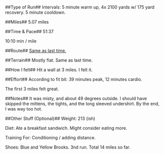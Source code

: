 <!--
.. title: Running Journal: Jan 20, 2017
.. slug: running-journal-jan-20-2017
.. date: 2017-01-08 08:53:32 UTC-05:00
.. tags: running-journal
.. category:running-journal
.. link:
.. description:
.. type: running-journal
-->

##Type of Run##
Intervals: 5 minute warm up, 4x 2100 yards w/ 175 yard recovery. 5 minute cooldown.

##Miles##
5.07 miles

##Time & Pace##
51:37

10:10 min / mile

##Route##
[Same as last time.](http://rndb.co/r8WG)

##Terrain##
Mostly flat. Same as last time.

##How I felt##
Hit a wall at 3 miles. I felt it.

##Effort##
According to fit bit: 39 minutes peak, 12 minutes cardio.

The first 3 miles felt great.

##Notes##
It was misty, and about 49 degrees outside. I should have skipped the mittens, the tights, and the long sleeved undershirt. By the end, I was way too hot.

##Other Stuff (Optional)##
Weight: 213 (ish)

Diet: Ate a breakfast sandwich. Might consider eating more.

Training For: Conditioning / adding distance.

Shoes: Blue and Yellow Brooks. 3nd run. Total 14 miles so far.
